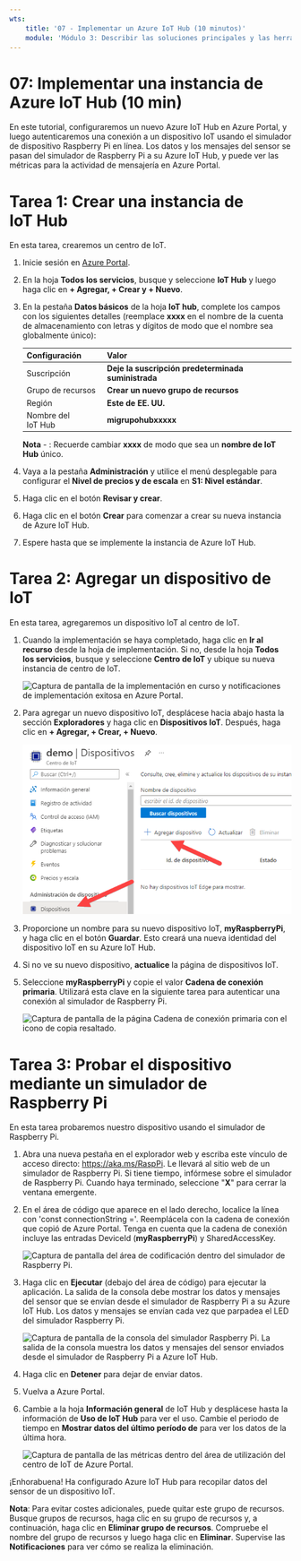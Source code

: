 ```yaml
---
wts:
    title: '07 - Implementar un Azure IoT Hub (10 minutos)'
    module: 'Módulo 3: Describir las soluciones principales y las herramientas de administración'
---
```

# 07: Implementar una instancia de Azure IoT Hub (10 min)

En este tutorial, configuraremos un nuevo Azure IoT Hub en Azure Portal, y luego autenticaremos una conexión a un dispositivo IoT usando el simulador de dispositivo Raspberry Pi en línea. Los datos y los mensajes del sensor se pasan del simulador de Raspberry Pi a su Azure IoT Hub, y puede ver las métricas para la actividad de mensajería en Azure Portal.

# Tarea 1: Crear una instancia de IoT Hub 

En esta tarea, crearemos un centro de IoT. 

1. Inicie sesión en [Azure Portal](https://portal.azure.com).

2. En la hoja **Todos los servicios**, busque y seleccione **IoT Hub** y luego haga clic en **+ Agregar, + Crear y + Nuevo**.

3. En la pestaña **Datos básicos** de la hoja **IoT hub**, complete los campos con los siguientes detalles (reemplace **xxxx** en el nombre de la cuenta de almacenamiento con letras y dígitos de modo que el nombre sea globalmente único):

    | Configuración | Valor |
    |--|--|
    | Suscripción | **Deje la suscripción predeterminada suministrada** |
    | Grupo de recursos | **Crear un nuevo grupo de recursos** |
    | Región | **Este de EE. UU.** |
    | Nombre del IoT Hub | **migrupohubxxxxx** |

    **Nota** - : Recuerde cambiar **xxxx** de modo que sea un **nombre de IoT Hub** único.

4. Vaya a la pestaña **Administración** y utilice el menú desplegable para configurar el **Nivel de precios y de escala** en **S1: Nivel estándar**.

5. Haga clic en el botón **Revisar y crear**.

6. Haga clic en el botón **Crear** para comenzar a crear su nueva instancia de Azure IoT Hub.

7. Espere hasta que se implemente la instancia de Azure IoT Hub. 

# Tarea 2: Agregar un dispositivo de IoT

En esta tarea, agregaremos un dispositivo IoT al centro de IoT. 

1. Cuando la implementación se haya completado, haga clic en **Ir al recurso** desde la hoja de implementación. Si no, desde la hoja **Todos los servicios**, busque y seleccione **Centro de IoT** y ubique su nueva instancia de centro de IoT.

	![Captura de pantalla de la implementación en curso y notificaciones de implementación exitosa en Azure Portal.](../images/0601.png)

2. Para agregar un nuevo dispositivo IoT, desplácese hacia abajo hasta la sección **Exploradores** y haga clic en **Dispositivos IoT**. Después, haga clic en **+ Agregar, + Crear, + Nuevo**.

	![Captura de pantalla del panel de dispositivos IoT, resaltado dentro de la hoja de navegación del centro IoT, en Azure Portal. El botón Nuevo se resalta para ilustrar cómo agregar una nueva identidad del dispositivo IoT al centro de IoT.](../images/0602.png)

3. Proporcione un nombre para su nuevo dispositivo IoT, **myRaspberryPi**, y haga clic en el botón **Guardar**. Esto creará una nueva identidad del dispositivo IoT en su Azure IoT Hub.

4. Si no ve su nuevo dispositivo, **actualice** la página de dispositivos IoT. 

5. Seleccione **myRaspberryPi** y copie el valor **Cadena de conexión primaria**. Utilizará esta clave en la siguiente tarea para autenticar una conexión al simulador de Raspberry Pi.

	![Captura de pantalla de la página Cadena de conexión primaria con el icono de copia resaltado.](../images/0603.png)

# Tarea 3: Probar el dispositivo mediante un simulador de Raspberry Pi

En esta tarea probaremos nuestro dispositivo usando el simulador de Raspberry Pi. 

1. Abra una nueva pestaña en el explorador web y escriba este vínculo de acceso directo: https://aka.ms/RaspPi. Le llevará al sitio web de un simulador de Raspberry Pi. Si tiene tiempo, infórmese sobre el simulador de Raspberry Pi. Cuando haya terminado, seleccione "**X**" para cerrar la ventana emergente.

2. En el área de código que aparece en el lado derecho, localice la línea con 'const connectionString ='. Reemplácela con la cadena de conexión que copió de Azure Portal. Tenga en cuenta que la cadena de conexión incluye las entradas DeviceId (**myRaspberryPi**) y SharedAccessKey.

	![Captura de pantalla del área de codificación dentro del simulador de Raspberry Pi.](../images/0604.png)

3. Haga clic en **Ejecutar** (debajo del área de código) para ejecutar la aplicación. La salida de la consola debe mostrar los datos y mensajes del sensor que se envían desde el simulador de Raspberry Pi a su Azure IoT Hub. Los datos y mensajes se envían cada vez que parpadea el LED del simulador Raspberry Pi. 

	![Captura de pantalla de la consola del simulador Raspberry Pi.  La salida de la consola muestra los datos y mensajes del sensor enviados desde el simulador de Raspberry Pi a Azure IoT Hub.](../images/0605.png)

5. Haga clic en **Detener** para dejar de enviar datos.

6. Vuelva a Azure Portal.

7. Cambie a la hoja **Información general** de IoT Hub y desplácese hasta la información de **Uso de IoT Hub** para ver el uso. Cambie el periodo de tiempo en **Mostrar datos del último período de** para ver los datos de la última hora.

	![Captura de pantalla de las métricas dentro del área de utilización del centro de IoT de Azure Portal.](../images/0606.png)


¡Enhorabuena! Ha configurado Azure IoT Hub para recopilar datos del sensor de un dispositivo IoT.

**Nota**: Para evitar costes adicionales, puede quitar este grupo de recursos. Busque grupos de recursos, haga clic en su grupo de recursos y, a continuación, haga clic en **Eliminar grupo de recursos**. Compruebe el nombre del grupo de recursos y luego haga clic en **Eliminar**. Supervise las **Notificaciones** para ver cómo se realiza la eliminación.
